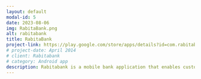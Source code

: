 ```yaml
---
layout: default
modal-id: 5
date: 2023-08-06
img: RabitaBank.png
alt: rabitabank
title: RabitaBank
project-link: https://play.google.com/store/apps/details?id=com.rabitabank&hl=en&gl=US
# project-date: April 2014
# client: Rabitabank
# category: Android app
description: Rabitabank is a mobile bank application that enables customers to perform different banking operations, such as, card-to-card transactions, checking balances, viewing statements, managing loans, mortgages, and other financial activities.
---
```

